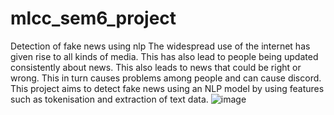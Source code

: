 # mlcc_sem6_project
Detection of fake news using nlp
The widespread use of the internet has given rise to all kinds of media. This has also lead to people being updated consistently about news.
This also leads to news that could be right or wrong. This in turn causes problems among people and can cause discord.
This project aims to detect fake news using an NLP model by using features such as tokenisation and extraction of text data.
![image](https://user-images.githubusercontent.com/114350686/229178607-dee0e078-8eaf-4f15-b450-baf12d131e1a.png)
